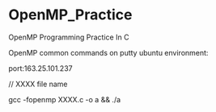 # OpenMP_Practice
OpenMP Programming Practice In C

OpenMP common commands on putty ubuntu environment:

port:163.25.101.237


// XXXX file name

gcc -fopenmp XXXX.c -o a && ./a

